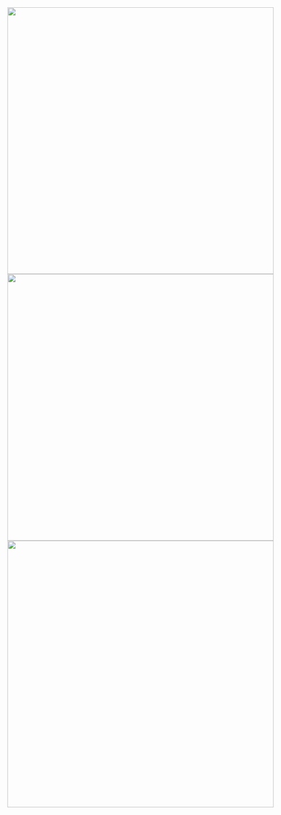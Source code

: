 <div style="display: flex;">
    <div style="display: inline-block; width: 600px;">
        <img src="https://github-readme-stats.vercel.app/api?username=Faffo96&theme=tokyonight&show_icons=true&hide_border=true&count_private=true" width="600">
        <img src="https://github-readme-streak-stats.herokuapp.com/?user=Faffo96&theme=tokyonight&hide_border=true" width="600">
        <img src="https://github-readme-stats.vercel.app/api/top-langs/?username=Faffo96&theme=tokyonight&show_icons=true&hide_border=true&layout=compact" width="600">
    </div>

    <div style="display: inline-block; width: 300px;">
        <p>"Lorem ipsum dolor sit amet consectetur adipisicing elit. Consectetur amet veniam ab vitae delectus sed nisi, id nemo? Vitae, voluptatum veritatis ipsam aut quam quibusdam unde possimus? Velit quos odio soluta placeat, earum tempora aut modi quidem corporis ut suscipit ullam harum, perspiciatis nobis voluptatibus                maiores molestiae id sapiente deleniti cumque excepturi culpa laboriosam! Explicabo earum atque a assumenda at delectus provident id voluptate exercitationem alias dolores ex odit illum, modi molestiae? Nostrum provident quos labore autem, ratione, eum dicta quisquam ut nisi quidem nemo atque dolorem optio sunt                 accusamus voluptatem, at ipsam nulla numquam exercitationem omnis non. Ea, tempore!"</p>
    </div>
</div>


